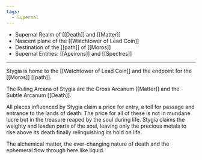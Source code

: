 ```yaml
---
tags:
  - Supernal
---
```

- Supernal Realm of [[Death]] and [[Matter]]
- Nascent plane of the [[Watchtower of Lead Coin]]
- Destination of the [[path]] of [[Moros]]
- Supernal Entities: [[Apeirons]] and [[Spectres]]

---

Stygia is home to the [[Watchtower of Lead Coin]] and the endpoint for the [[Moros]] [[path]].

The Ruling Arcana of Stygia are the Gross Arcanum [[Matter]] and the Subtle Arcanum [[Death]].

All places influenced by Stygia claim a price for entry, a toll for passage and entrance to the lands of death. The price for all of these is not in mundane lucre but in the treasure reaped by the soul during life.
Stygia claims the weighty and leaden parts of the soul, leaving only the precious metals to rise above its death finally relinquishing its hold on life.

The alchemical matter, the ever-changing nature of death and the ephemeral flow through here like liquid.